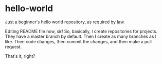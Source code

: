 # hello-world
Just a beginner's hello world repository, as required by law.

Editing README file now, sir!
So, basically, I create repositories for projects.
They have a master branch by default.
Then I create as many branches as I like.
Then code changes, then commit the changes, and then make a pull request.

That's it, right?
